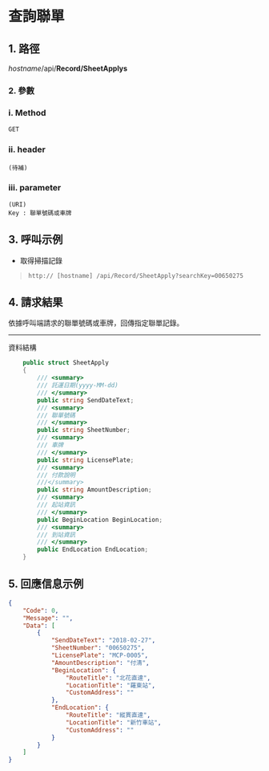 # 查詢聯單

## 1. 路徑

*hostname*/api/**Record/SheetApplys**

### 2. 參數

### ⅰ. Method

    GET

### ⅱ. header

    (待補)

### ⅲ. parameter

    (URI)
    Key : 聯單號碼或車牌

## 3. 呼叫示例

* 取得掃描記錄
> `http:// [hostname] /api/Record/SheetApply?searchKey=00650275`

## 4. 請求結果

依據呼叫端請求的聯單號碼或車牌，回傳指定聯單記錄。

***

資料結構

```csharp
    public struct SheetApply
    {
        /// <summary>
        /// 託運日期(yyyy-MM-dd)
        /// </summary>
        public string SendDateText;
        /// <summary>
        /// 聯單號碼
        /// </summary>
        public string SheetNumber;
        /// <summary>
        /// 車牌
        /// </summary>
        public string LicensePlate;
        /// <summary>
        /// 付款說明
        ///</summary>
        public string AmountDescription;
        /// <summary>
        /// 起站資訊
        /// </summary>
        public BeginLocation BeginLocation;
        /// <summary>
        /// 到站資訊
        /// </summary>
        public EndLocation EndLocation;
    }
```

## 5. 回應信息示例

```json
{
    "Code": 0,
    "Message": "",
    "Data": [
        {
            "SendDateText": "2018-02-27",
            "SheetNumber": "00650275",
            "LicensePlate": "MCP-0005",
            "AmountDescription": "付清",
            "BeginLocation": {
                "RouteTitle": "北花直達",
                "LocationTitle": "羅東站",
                "CustomAddress": ""
            },
            "EndLocation": {
                "RouteTitle": "縱貫直達",
                "LocationTitle": "新竹車站",
                "CustomAddress": ""
            }
        }
    ]
}
```
